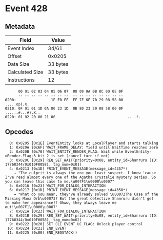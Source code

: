 # Event 428

## Metadata

| Field           | Value    |
|-----------------|----------|
| Event Index     | 34/61    |
| Offset          | 0x0205   |
| Data Size       | 33 bytes |
| Calculated Size | 33 bytes |
| Instructions    | 12       |

```
      00 01 02 03 04 05 06 07  08 09 0A 0B 0C 0D 0E 0F
      -- -- -- -- -- -- -- --  -- -- -- -- -- -- -- --
0200:                1E F0 FF  FF 7F 6F 70 29 08 58 00       .....op).X.
0210: 0F 01 01 1D 0A 80 23 1D  0B 80 23 29 08 58 00 0F  ......#...#).X..
0220: 01 02 20 00 21 00                                 .. .!.          
```

## Opcodes

```
  0: 0x0205 [0x1E] EventEntity looks at LocalPlayer and starts talking
  1: 0x020A [0x6F] WAIT_FRAME_DELAY: Yield until WaitTime reaches zero
  2: 0x020B [0x70] WAIT_ENTITY_RENDER_FLAG: Wait while EventEntity->Render.Flags3 bit 2 is set (cancel turn if not)
  3: 0x020C [0x29] REQ_SET_WAIT(priority=0x08, entity_id=Shanruru (ID: 17760344/0x010F0058), tag_num=0x01)
  4: 0x0213 [0x1D] PRINT_EVENT_MESSAGE(message_id=4357*)
    → "The culprit is always the one you least suspect. I know 'cause I've read almost every one of the Agatha Crystalie mystery series. So you can leave this case to me.\u007F1\u0000\u0007"
  5: 0x0216 [0x23] WAIT_FOR_DIALOG_INTERACTION
  6: 0x0217 [0x1D] PRINT_EVENT_MESSAGE(message_id=4358*)
    → "What do you mean, they've already solved \u00072The Case of the Missing Mana Orb\u00073? But the great detective Shanruru didn't get to make her appearance!? Ohww, they always leave me out!\u007F1\u0000\u0007"
  7: 0x021A [0x23] WAIT_FOR_DIALOG_INTERACTION
  8: 0x021B [0x29] REQ_SET_WAIT(priority=0x08, entity_id=Shanruru (ID: 17760344/0x010F0058), tag_num=0x02)
  9: 0x0222 [0x20] SET_CLI_EVENT_UC_FLAG: Unlock player control
 10: 0x0224 [0x21] END_EVENT
 11: 0x0225 [0x00] END_REQSTACK()
```
